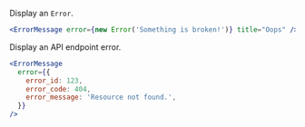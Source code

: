 Display an `Error`.

```jsx
<ErrorMessage error={new Error('Something is broken!')} title="Oops" />
```

Display an API endpoint error.

```jsx
<ErrorMessage
  error={{
    error_id: 123,
    error_code: 404,
    error_message: 'Resource not found.',
  }}
/>
```
